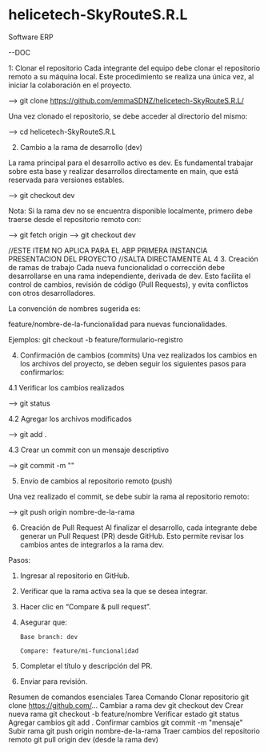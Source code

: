 # helicetech-SkyRouteS.R.L
Software ERP 


--DOC 

1: Clonar el repositorio
Cada integrante del equipo debe clonar el repositorio remoto a su máquina local. Este procedimiento se realiza una única vez, al iniciar la colaboración en el proyecto.

-->     git clone https://github.com/emmaSDNZ/helicetech-SkyRouteS.R.L/

Una vez clonado el repositorio, se debe acceder al directorio del mismo:

-->     cd helicetech-SkyRouteS.R.L

2. Cambio a la rama de desarrollo (dev)

La rama principal para el desarrollo activo es dev. Es fundamental trabajar sobre esta base y <NO> realizar desarrollos directamente en main, que está reservada para versiones estables.

-->     git checkout dev

Nota: Si la rama dev no se encuentra disponible localmente, primero debe traerse desde el repositorio remoto con:

-->     git fetch origin
-->     git checkout dev

//ESTE ITEM NO APLICA PARA EL ABP PRIMERA INSTANCIA PRESENTACION DEL PROYECTO
//SALTA DIRECTAMENTE AL 4
3. Creación de ramas de trabajo
Cada nueva funcionalidad o corrección debe desarrollarse en una rama independiente, derivada de dev. Esto facilita el control de cambios, revisión de código (Pull Requests), y evita conflictos con otros desarrolladores.

La convención de nombres sugerida es:

feature/nombre-de-la-funcionalidad para nuevas funcionalidades.


Ejemplos:
git checkout -b feature/formulario-registro

4. Confirmación de cambios (commits)
Una vez realizados los cambios en los archivos del proyecto, se deben seguir los siguientes pasos para confirmarlos:

4.1 Verificar los cambios realizados

-->     git status

4.2 Agregar los archivos modificados 

-->     git add .

4.3 Crear un commit con un mensaje descriptivo

-->     git commit -m "<debe ser descriptivo>"

5. Envío de cambios al repositorio remoto (push)

Una vez realizado el commit, se debe subir la rama al repositorio remoto:

-->     git push origin nombre-de-la-rama


6. Creación de Pull Request
Al finalizar el desarrollo, cada integrante debe generar un Pull Request (PR) desde GitHub. Esto permite revisar los cambios antes de integrarlos a la rama dev.

Pasos:

1)  Ingresar al repositorio en GitHub.

2)  Verificar que la rama activa sea la que se desea integrar.

3)  Hacer clic en “Compare & pull request”.

4)  Asegurar que:

        Base branch: dev

        Compare: feature/mi-funcionalidad

5)  Completar el título y descripción del PR.

6)  Enviar para revisión.



Resumen de comandos esenciales
    Tarea	                    Comando
Clonar repositorio	    git clone https://github.com/...
Cambiar a rama dev	    git checkout dev
Crear nueva rama	    git checkout -b feature/nombre
Verificar estado	    git status
Agregar cambios	        git add .
Confirmar cambios	    git commit -m "mensaje"
Subir rama	            git push origin nombre-de-la-rama
Traer cambios del 
repositorio remoto	    git pull origin dev (desde la rama dev)
